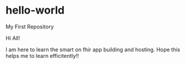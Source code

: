 # hello-world
My First Repository

Hi All!

I am here to learn the smart on fhir app building and hosting.
Hope this helps me to learn efficitently!!

